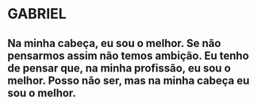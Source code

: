 # GABRIEL
## Na minha cabeça, eu sou o melhor. Se não pensarmos assim não temos ambição. Eu tenho de pensar que, na minha profissão, eu sou o melhor. Posso não ser, mas na minha cabeça eu sou o melhor.
